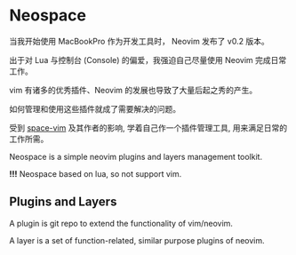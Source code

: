 # Neospace

当我开始使用 MacBookPro 作为开发工具时， Neovim 发布了 v0.2 版本。

出于对 Lua 与控制台 (Console) 的偏爱，我强迫自己尽量使用 Neovim 完成日常工作。

vim 有诸多的优秀插件、Neovim 的发展也导致了大量后起之秀的产生。

如何管理和使用这些插件就成了需要解决的问题。

受到 [space-vim](https://github.com/liuchengxu/space-vim) 及其作者的影响, 学着自己作一个插件管理工具, 用来满足日常的工作所需。

Neospace is a simple neovim plugins and layers management toolkit.

**!!!** Neospace based on lua, so not support vim.

## Plugins and Layers

A plugin is git repo to extend the functionality of vim/neovim.

A layer is a set of function-related, similar purpose plugins of neovim.
